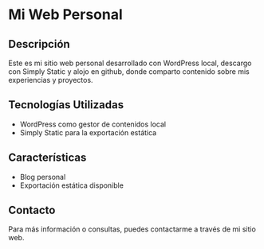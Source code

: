 # Mi Web Personal

## Descripción
Este es mi sitio web personal desarrollado con WordPress local, descargo con Simply Static y alojo en github, donde comparto contenido sobre mis experiencias y proyectos.

## Tecnologías Utilizadas
- WordPress como gestor de contenidos local
- Simply Static para la exportación estática

## Características
- Blog personal
- Exportación estática disponible

## Contacto
Para más información o consultas, puedes contactarme a través de mi sitio web.